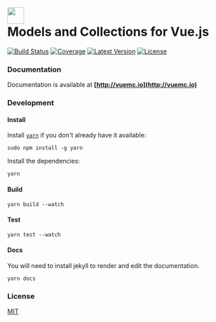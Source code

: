 <img align="left" width="38" src="https://vuemc.io/assets/images/logo.png" />

# Models and Collections for Vue.js

[![Build Status](https://img.shields.io/travis/FiguredLimited/vue-mc.svg?style=flat-square&branch=master)](https://travis-ci.org/FiguredLimited/vue-mc)
[![Coverage](https://img.shields.io/codecov/c/github/FiguredLimited/vue-mc/master.svg?style=flat-square)](https://codecov.io/gh/FiguredLimited/vue-mc)
[![Latest Version](https://img.shields.io/npm/v/vue-mc.svg?style=flat-square)](https://www.npmjs.com/package/vue-mc)
[![License](https://img.shields.io/npm/l/vue-mc.svg?style=flat-square)](https://github.com/FiguredLimited/vue-mc/blob/master/LICENSE)

### Documentation

Documentation is available at **[http://vuemc.io](http://vuemc.io)**

### Development

#### Install

Install [`yarn`](https://yarnpkg.com/en/) if you don't already have it available:

```
sudo npm install -g yarn
```

Install the dependencies:

```
yarn
```

#### Build

```
yarn build --watch
```

#### Test

```
yarn test --watch
```

#### Docs

You will need to install jekyll to render and edit the documentation.

```
yarn docs
```

### License

[MIT](LICENSE)
